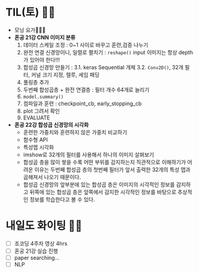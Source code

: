 # TIL(토) 🤛🏻
- 모닝 요가🧘🏻‍♀️
- **혼공 21강 CNN 이미지 분류**
    1. 데이터 스케일 조정 : 0~1 사이로 바꾸고 훈련,검증 나누기
    2. 완전 연결 신경망이니, 일렬로 펼치기 : `reshape()` 
        input 이미지는 항상 depth가 있어야 한다!!!
    3. 합성곱 신경망 만들기 :
        3.1. keras Sequential 개체
        3.2. `Conv2D()`, 32개 필터, 커널 크기 지정, 렐루, 세임 패딩
    4. 풀링층 추가
    5. 두번째 합성곱층 + 완전 연결층 : 필터 개수 64개로 늘리기
    6. `model.summary()`
    7. 컴파일과 훈련 : checkpoint_cb, early_stopping_cb
    8. plot 그려서 확인
    9. EVALUATE 
- **혼공 22강 합성곱 신경망의 시각화**
    - 훈련한 가중치와 훈련하지 않은 가중치 비교하기
    - 함수형 API 
    - 특성맵 시각화
    - imshow로 32개의 필터를 사용해서 하나의 이미지 살펴보기
    - 합성곱 층을 많이 쌓을 수록 어떤 부위를 감지하는지 직관적으로 이해하기가 어려운 이유는 두번째 합성곱 층의 첫번째 필터가 앞서 출력한 32개의 특성 맵과 곱해져서 나오기 때문이다.
    - 합성곱 신경망의 앞부분에 있는 합성곱 층은 이미지의 시각적인 정보를 감지하고 뒤쪽에 있는 합성곱 층은 앞쪽에서 감지한 시각적인 정보를 바탕으로 추상적인 정보를 학습한다고 볼 수 있다.
# 내일도 화이팅 ✌🏻
- [ ] 조코딩 4주차 영상 4hrs
- [ ] 혼공 21강 실습 진행
- [ ] paper searching...
- [ ] NLP
